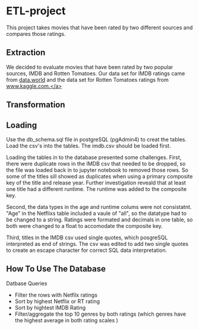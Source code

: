 # ETL-project

This project takes movies that have been rated by two different sources and compares those ratings.

## Extraction

We decided to evaluate movies that have been rated by two popular sources, IMDB and Rotten Tomatoes. Our data set for IMDB ratings came from <a href="https://data.world/eng/imdb-movies">data.world</a> and the data set for Rotten Tomatoes ratings from <a href="https://www.kaggle.com/ruchi798/movies-on-netflix-prime-video-hulu-and-disney?select=MoviesOnStreamingPlatforms_updated.csv">www.kaggle.com.</a>

## Transformation

## Loading

Use the db_schema.sql file in postgreSQL (pgAdmin4) to creat the tables. Load the csv's into the tables. The imdb.csv should be loaded first.

Loading the tables in to the database presented some challenges. First, there were duplicate rows in the IMDB csv that needed to be dropped, so the file was loaded back in to jupyter notebook to removed those rows. So some of the titles sill showed as duplicates when using a primary composite key of the title and release year. Further investigation reveald that at least one title had a different runtime. The runtime was added to the composite key.

Second, the data types in the age and runtime colums were not consistatnt. "Age" in the Netflixs table included a vaule of "all", so the datatype had to be changed to a string. Ratings were formated and decimals in one table, so both were changed to a float to accomodate the composite key. 

Third, titles in the IMDB csv used single quotes, which posgreSQL interpreted as end of strings. The csv was edited to add two single quotes to create an escape character for correct SQL data interpretation.

## How To Use The Database

Datbase Queries

* Filter the rows with Netfilx ratings
* Sort by highest Netflix or RT rating
* Sort by hightest IMDB Rating
* Filter/aggregate the top 10 genres by both ratings (which genres have the highest average in both rating scales )
